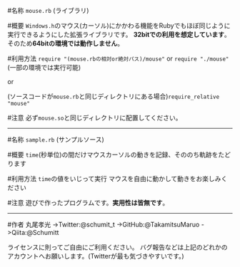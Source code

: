 #名称
`mouse.rb` (ライブラリ)

#概要
`Windows.h`のマウス(カーソル)にかかわる機能をRubyでもほぼ同じように実行できるようにした拡張ライブラリです。
**32bitでの利用を想定しています**。そのため**64bitの環境では動作しません**。

#利用方法
`require "(mouse.rbの相対or絶対パス)/mouse"`  or  `require "./mouse"` (一部の環境では実行可能)

or

(ソースコードが`mouse.rb`と同じディレクトリにある場合)`require_relative "mouse"`

#注意
必ず`mouse.so`と同じディレクトリに配置してください。

--------------

#名称
`sample.rb` (サンプルソース)

#概要
`time`(秒単位)の間だけマウスカーソルの動きを記録、そののち軌跡をたどります

#利用方法
`time`の値をいじって実行
マウスを自由に動かして動きをお楽しみください

#注意
遊びで作ったプログラムです。**実用性は皆無です**。

--------------

#作者
丸尾孝光
    ->Twitter:@schumit_t
    ->GitHub:@TakamitsuMaruo
    ->Qiita:@Schumitt

ライセンスに則ってご自由にご利用ください。
バグ報告などは上記のどれかのアカウントへお願いします。(Twitterが最も気づきやすいです。)

